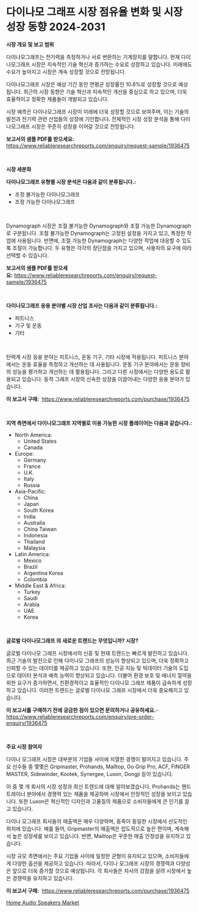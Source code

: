 <p><h1>다이나모 그래프 시장 점유율 변화 및 시장 성장 동향 2024-2031</h1></p><p><strong>시장 개요 및 보고 범위</strong></p>
<p><p>다이나모그래프는 전기력을 측정하거나 서로 변환하는 기계장치를 말합니다. 현재 다이나모그래프 시장은 지속적인 기술 혁신과 증가하는 수요로 성장하고 있습니다. 미래에도 수요가 높아지고 시장은 계속 성장할 것으로 전망됩니다.</p><p>다이나모그래프 시장은 예상 기간 동안 연평균 성장률인 10.8%로 성장할 것으로 예상됩니다. 최근의 시장 동향은 기술 혁신과 지속적인 개선을 중심으로 하고 있으며, 더욱 효율적이고 정확한 제품들이 개발되고 있습니다.</p><p>시장 예측은 다이나모그래프 시장이 미래에 더욱 성장할 것으로 보여주며, 이는 기술의 발전과 전기력 관련 산업들의 성장에 기인합니다. 전체적인 시장 성장 분석을 통해 다이나모그래프 시장은 꾸준히 성장을 이어갈 것으로 전망됩니다.</p></p>
<p><strong>보고서의 샘플 PDF를 받으세요:</strong> <a href="https://www.reliableresearchreports.com/enquiry/request-sample/1936475">https://www.reliableresearchreports.com/enquiry/request-sample/1936475</a></p>
<p>&nbsp;</p>
<p><strong>시장 세분화</strong></p>
<p><strong>다이나모그래프 유형별 시장 분석은 다음과 같이 분류됩니다.:</strong></p>
<p><ul><li>조정 불가능한 다이나모그래프</li><li>조정 가능한 다이나모그래프</li></ul></p>
<p>&nbsp;</p>
<p><p>Dynamograph 시장은 조절 불가능한 Dynamograph와 조절 가능한 Dynamograph로 구분됩니다. 조절 불가능한 Dynamograph는 고정된 설정을 가지고 있고, 특정한 작업에 사용됩니다. 반면에, 조절 가능한 Dynamograph는 다양한 작업에 대응할 수 있도록 조절이 가능합니다. 두 유형은 각각의 장단점을 가지고 있으며, 사용자의 요구에 따라 선택할 수 있습니다.</p></p>
<p><strong>보고서의 샘플 PDF를 받으세요:</strong>&nbsp;<a href="https://www.reliableresearchreports.com/enquiry/request-sample/1936475">https://www.reliableresearchreports.com/enquiry/request-sample/1936475</a></p>
<p>&nbsp;</p>
<p><strong> 다이나모그래프 응용 분야별 시장 산업 조사는 다음과 같이 분류됩니다.:</strong></p>
<p><ul><li>피트니스</li><li>기구 및 운동</li><li>기타</li></ul></p>
<p>&nbsp;</p>
<p><p>탄력계 시장 응용 분야는 피트니스, 운동 기구, 기타 시장에 적용됩니다. 피트니스 분야에서는 운동 효율을 측정하고 개선하는 데 사용됩니다. 운동 기구 분야에서는 운동 장비의 성능을 평가하고 개선하는 데 활용됩니다. 그리고 다른 시장에서는 다양한 용도로 활용되고 있습니다. 동적 그래프 시장의 신속한 성장을 이끌어내는 다양한 응용 분야가 있습니다.</p></p>
<p><strong>이 보고서 구매:</strong>&nbsp; <a href="https://www.reliableresearchreports.com/purchase/1936475">https://www.reliableresearchreports.com/purchase/1936475</a></p>
<p>&nbsp;</p>
<p><strong>지역 측면에서 다이나모그래프 지역별로 이용 가능한 시장 플레이어는 다음과 같습니다.:</strong></p>
<p><ul>
    <li>
        North America:
        <ul>
            <li>United States</li>
            <li>Canada</li>
        </ul>
    </li>
    <li>
        Europe:
        <ul>
            <li>Germany</li>
            <li>France</li>
            <li>U.K.</li>
            <li>Italy</li>
            <li>Russia</li>
        </ul>
    </li>
    <li>
        Asia-Pacific:
        <ul>
            <li>China</li>
            <li>Japan</li>
            <li>South Korea</li>
            <li>India</li>
            <li>Australia</li>
            <li>China Taiwan</li>
            <li>Indonesia</li>
            <li>Thailand</li>
            <li>Malaysia</li>
        </ul>
    </li>
    <li>
        Latin America:
        <ul>
            <li>Mexico</li>
            <li>Brazil</li>
            <li>Argentina Korea</li>
            <li>Colombia</li>
        </ul>
    </li>
    <li>
        Middle East & Africa:
        <ul>
            <li>Turkey</li>
            <li>Saudi</li>
            <li>Arabia</li>
            <li>UAE</li>
            <li>Korea</li>
        </ul>
    </li>
    </ul></p>
<p>&nbsp;</p>
<p><strong>글로벌 다이나모그래프 의 새로운 트렌드는 무엇입니까? 시장?</strong></p>
<p><p>글로벌 다이나모 그래프 시장에서의 신흥 및 현재 트렌드는 빠르게 발전하고 있습니다. 최근 기술의 발전으로 인해 다이나모 그래프의 성능이 향상되고 있으며, 더욱 정확하고 신뢰할 수 있는 데이터를 제공하고 있습니다. 또한, 인공 지능 및 빅데이터 기술의 도입으로 데이터 분석과 예측 능력이 향상되고 있습니다. 더불어 환경 보호 및 에너지 절약을 위한 요구가 증가하면서, 친환경적이고 효율적인 다이나모 그래프 제품이 급속하게 성장하고 있습니다. 이러한 트렌드는 글로벌 다이나모 그래프 시장에서 더욱 중요해지고 있습니다.</p></p>
<p><strong>이 보고서를 구매하기 전에 궁금한 점이 있으면 문의하거나 공유하세요.</strong>- <a href="https://www.reliableresearchreports.com/enquiry/pre-order-enquiry/1936475">https://www.reliableresearchreports.com/enquiry/pre-order-enquiry/1936475</a></p>
<p>&nbsp;</p>
<p><strong>주요 시장 참여자</strong></p>
<p><p>다이나 모그래프 시장은 대부분의 기업들 사이에 치열한 경쟁이 벌어지고 있습니다. 주요 선수들 중 몇몇은 Gripmaster, Prohands, Malltop, Go Grip Pro, ACF, FINGER MASTER, Sidewinder, Kootek, Synergee, Luxon, Dongji 등이 있습니다.</p><p>이 중 몇 개 회사의 시장 성장과 최신 트렌드에 대해 알아보겠습니다. Prohands는 핸드 트레이너 분야에서 경쟁력 있는 제품을 제공하며 시장에서 안정적인 성장을 보이고 있습니다. 또한 Luxon은 혁신적인 디자인과 고품질의 제품으로 소비자들에게 큰 인기를 끌고 있습니다.</p><p>다이나 모그래프 회사들의 매출액은 매우 다양하며, 동족이 동일한 시장에서 선도적인 위치에 있습니다. 예를 들어, Gripmaster의 매출액은 압도적으로 높은 편이며, 계속해서 높은 성장세를 보이고 있습니다. 반면, Malltop은 꾸준한 매출 안정성을 유지하고 있습니다.</p><p>시장 규모 측면에서는 주요 기업들 사이에 일정한 균형이 유지되고 있으며, 소비자들에게 다양한 옵션을 제공하고 있습니다. 따라서, 다이나 모그래프 시장의 경쟁력과 다양성은 앞으로 더욱 증가할 것으로 예상됩니다. 각 회사들은 자사의 강점을 살려 시장에서 높은 경쟁력을 유지하고 있습니다.</p></p>
<p><strong>이 보고서 구매:</strong>&nbsp;&nbsp;<a href="https://www.reliableresearchreports.com/purchase/1936475">https://www.reliableresearchreports.com/purchase/1936475</a></p>
<p><p><a href="https://github.com/WillieWoodard/Market-Research-Report-List-4/blob/main/home-audio-speakers-market.md">Home Audio Speakers Market</a></p></p>
